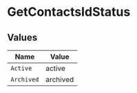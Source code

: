 # GetContactsIdStatus


## Values

| Name       | Value      |
| ---------- | ---------- |
| `Active`   | active     |
| `Archived` | archived   |